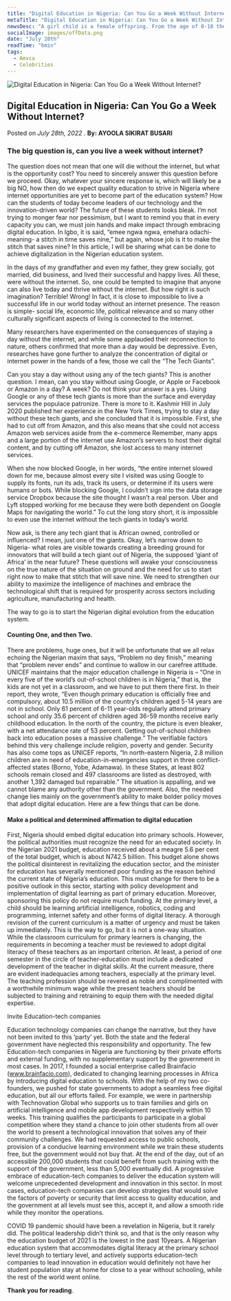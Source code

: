 ```yaml
---
title: "Digital Education in Nigeria: Can You Go a Week Without Internet?"
metaTitle: "Digital Education in Nigeria: Can You Go a Week Without Internet?"
newsDesc: "A girl child is a female offspring. From the age of 0-18 the child is still under adult care, the child still needs guardians from the parents, adults and those who surround her."
socialImage: images/offData.png
date: "July 28th"
readTime: "6min"
tags:
  - Amvca
  - Celebrities
---
```


![Digital Education in Nigeria: Can You Go a Week Without Internet? ](/images/offData.png "Digital Education in Nigeria: Can You Go a Week Without Internet?")

## Digital Education in Nigeria: Can You Go a Week Without Internet?

Posted on _July 28th, 2022_ . **By: AYOOLA SIKIRAT BUSARI**

### The big question is, can you live a week without internet?

The question does not mean that one will die without the internet, but what is the opportunity cost? You need to sincerely answer this question before we proceed. Okay, whatever your sincere response is, which will likely be a big NO, how then do we expect quality education to strive in Nigeria where internet opportunities are yet to become part of the education system? How can the students of today become leaders of our technology and the innovation-driven world? The future of these students looks bleak. I’m not trying to monger fear nor pessimism, but I want to remind you that in every capacity you can, we must join hands and make impact through embracing digital education. In Igbo, it is said, “emee ngwa ngwa, emehara odachi- meaning- a stitch in time saves nine,” but again, whose job is it to make the stitch that saves nine? In this article, I will be sharing what can be done to achieve digitalization in the Nigerian education system.

In the days of my grandfather and even my father, they grew socially, got married, did business, and lived their successful and happy lives. All these, were without the internet. So, one could be tempted to imagine that anyone can also live today and thrive without the internet. But how right is such imagination? Terrible! Wrong! In fact, it is close to impossible to live a successful life in our world today without an internet presence. The reason is simple- social life, economic life, political relevance and so many other culturally significant aspects of living is connected to the internet.

Many researchers have experimented on the consequences of staying a day without the internet, and while some applauded their reconnection to nature, others confirmed that more than a day would be depressive. Even, researches have gone further to analyze the concentration of digital or internet power in the hands of a few, those we call the “The Tech Giants”.

Can you stay a day without using any of the tech giants? This is another question. I mean, can you stay without using Google, or Apple or Facebook or Amazon in a day? A week? Do not think your answer is a yes. Using Google or any of these tech giants is more than the surface and everyday services the populace patronize. There is more to it. Kashmir Hill in July 2020 published her experience in the New York Times, trying to stay a day without these tech giants, and she concluded that it is impossible. First, she had to cut off from Amazon, and this also means that she could not access Amazon web services aside from the e-commerce Remember, many apps and a large portion of the internet use Amazon’s servers to host their digital content, and by cutting off Amazon, she lost access to many internet services.

When she now blocked Google, in her words, “the entire internet slowed down for me, because almost every site I visited was using Google to supply its fonts, run its ads, track its users, or determine if its users were humans or bots. While blocking Google, I couldn’t sign into the data storage service Dropbox because the site thought I wasn’t a real person. Uber and Lyft stopped working for me because they were both dependent on Google Maps for navigating the world.” To cut the long story short, it is impossible to even use the internet without the tech giants in today’s world.

Now ask, is there any tech giant that is African owned, controlled or influenced? I mean, just one of the giants. Okay, let’s narrow down to Nigeria- what roles are visible towards creating a breeding ground for innovators that will build a tech giant out of Nigeria, the supposed ‘giant of Africa’ in the near future? These questions will awake your consciousness on the true nature of the situation on ground and the need for us to start right now to make that stitch that will save nine. We need to strengthen our ability to maximize the intelligence of machines and embrace the technological shift that is required for prosperity across sectors including agriculture, manufacturing and health.

The way to go is to start the Nigerian digital evolution from the education system.

#### Counting One, and then Two.

There are problems, huge ones, but it will be unfortunate that we all relax echoing the Nigerian maxim that says, “Problem no dey finish,” meaning that “problem never ends” and continue to wallow in our carefree attitude. UNICEF maintains that the major education challenge in Nigeria is – “One in every five of the world’s out-of-school children is in Nigeria,” that is, the kids are not yet in a classroom, and we have to put them there first. In their report, they wrote, “Even though primary education is officially free and compulsory, about 10.5 million of the country’s children aged 5-14 years are not in school. Only 61 percent of 6-11 year-olds regularly attend primary school and only 35.6 percent of children aged 36-59 months receive early childhood education. In the north of the country, the picture is even bleaker, with a net attendance rate of 53 percent. Getting out-of-school children back into education poses a massive challenge.” The verifiable factors behind this very challenge include religion, poverty and gender. Security has also come tops as UNICEF reports, “In north-eastern Nigeria, 2.8 million children are in need of education-in-emergencies support in three conflict-affected states (Borno, Yobe, Adamawa). In these States, at least 802 schools remain closed and 497 classrooms are listed as destroyed, with another 1,392 damaged but repairable.” The situation is appalling, and we cannot blame any authority other than the government. Also, the needed change lies mainly on the government’s ability to make bolder policy moves that adopt digital education. Here are a few things that can be done.

#### Make a political and determined affirmation to digital education

First, Nigeria should embed digital education into primary schools. However, the political authorities must recognize the need for an educated society. In the Nigerian 2021 budget, education received about a meagre 5.6 per cent of the total budget, which is about N742.5 billion. This budget alone shows the political disinterest in revitalizing the education sector, and the minister for education has severally mentioned poor funding as the reason behind the current state of Nigeria’s education. This must change for there to be a positive outlook in this sector, starting with policy development and implementation of digital learning as part of primary education. Moreover, sponsoring this policy do not require much funding. At the primary level, a child should be learning artificial intelligence, robotics, coding and programming, internet safety and other forms of digital literacy. A thorough revision of the current curriculum is a matter of urgency and must be taken up immediately. This is the way to go, but it is not a one-way situation. While the classroom curriculum for primary learners is changing, the requirements in becoming a teacher must be reviewed to adopt digital literacy of these teachers as an important criterion. At least, a period of one semester in the circle of teacher-education must include a dedicated development of the teacher in digital skills. At the current measure, there are evident inadequacies among teachers, especially at the primary level. The teaching profession should be revered as noble and complimented with a worthwhile minimum wage while the present teachers should be subjected to training and retraining to equip them with the needed digital expertise.

Invite Education-tech companies

Education technology companies can change the narrative, but they have not been invited to this ‘party’ yet. Both the state and the federal government have neglected this responsibility and opportunity. The few Education-tech companies in Nigeria are functioning by their private efforts and external funding, with no supplementary support by the government in most cases. In 2017, I founded a social enterprise called Brainfacio (www.brainfacio.com), dedicated to changing learning processes in Africa by introducing digital education to schools. With the help of my two co-founders, we pushed for state governments to adopt a seamless free digital education, but all our efforts failed. For example, we were in partnership with Technovation Global who supports us to train families and girls on artificial intelligence and mobile app development respectively within 10 weeks. This training qualifies the participants to participate in a global competition where they stand a chance to join other students from all over the world to present a technological innovation that solves any of their community challenges. We had requested access to public schools, provision of a conducive learning environment while we train these students free, but the government would not buy that. At the end of the day, out of an accessible 200,000 students that could benefit from such training with the support of the government, less than 5,000 eventually did. A progressive embrace of education-tech companies to deliver the education system will welcome unprecedented development and innovation in this sector. In most cases, education-tech companies can develop strategies that would solve the factors of poverty or security that limit access to quality education, and the government at all levels must see this, accept it, and allow a smooth ride while they monitor the operations.

COVID 19 pandemic should have been a revelation in Nigeria, but it rarely did. The political leadership didn’t think so, and that is the only reason why the education budget of 2021 is the lowest in the past 10years. A Nigerian education system that accommodates digital literacy at the primary school level through to tertiary level, and actively supports education-tech companies to lead innovation in education would definitely not have her student population stay at home for close to a year without schooling, while the rest of the world went online.

**Thank you for reading**.
